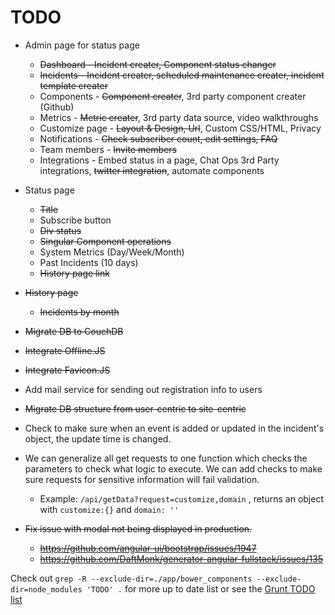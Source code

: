 TODO
====


* Admin page for status page
    * ~~Dashboard - Incident creater, Component status changer~~
    * ~~Incidents - Incident creater, scheduled maintenance creater, incident template creater~~
    * Components - ~~Component creater~~, 3rd party component creater (Github)
    * Metrics - ~~Metric creater~~, 3rd party data source, video walkthroughs
    * Customize page - ~~Layout & Design, Url~~, Custom CSS/HTML, Privacy
    * Notifications - ~~Check subscriber count, edit settings, FAQ~~
    * Team members - ~~Invite members~~
    * Integrations - Embed status in a page, Chat Ops 3rd Party integrations, ~~twitter integration~~, automate components
* Status page
    * ~~Title~~
    * Subscribe button
    * ~~Div status~~
    * ~~Singular Component operations~~
    * System Metrics (Day/Week/Month)
    * Past Incidents (10 days)
    * ~~History page link~~
* ~~History page~~
    * ~~Incidents by month~~

* ~~Migrate DB to CouchDB~~

* ~~Integrate Offline.JS~~
* ~~Integrate Favicon.JS~~

* Add mail service for sending out registration info to users

* ~~Migrate DB structure from user-centric to site-centric~~

* Check to make sure when an event is added or updated in the incident's object, the update time is changed.

* We can generalize all get requests to one function which checks the parameters to check what logic to execute. We can add checks to make sure requests for sensitive information will fail validation.
    * Example: ```/api/getData?request=customize,domain``` , returns an object with ```customize:{}``` and ```domain: ''```

* ~~Fix issue with modal not being displayed in production.~~
    * ~~https://github.com/angular-ui/bootstrap/issues/1947~~
    * ~~https://github.com/DaftMonk/generator-angular-fullstack/issues/135~~

Check out ```grep -R --exclude-dir=./app/bower_components --exclude-dir=node_modules 'TODO' .``` for more up to date list or see the [Grunt TODO list](grunt-TODO.md)
